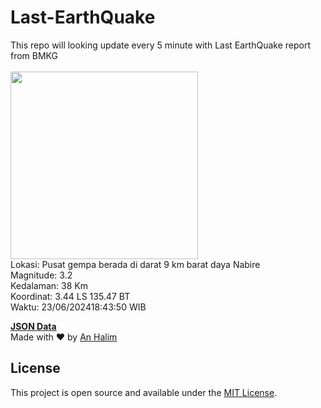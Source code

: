 # Last-EarthQuake
This repo will looking update every 5 minute with Last EarthQuake report from BMKG
<br>
<br>
<img src="https://static.bmkg.go.id/20240623184350.mmi.jpg" width="300"/>
<br>
Lokasi: Pusat gempa berada di darat 9 km barat daya Nabire <br>
Magnitude: 3.2 <br>
Kedalaman: 38 Km <br>
Koordinat: 3.44 LS 135.47 BT <br>
Waktu: 23/06/202418:43:50 WIB <br>

<a href="./data/data.json">**JSON Data**</a>
<br>
Made with ❤️ by <a href="https://github.com/an-halim">An Halim</a>
## License

This project is open source and available under the [MIT License](LICENSE).

